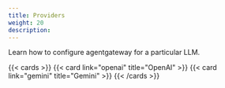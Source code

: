 ```yaml
---
title: Providers
weight: 20
description:
---
```


Learn how to configure agentgateway for a particular LLM.

{{< cards >}}
  {{< card link="openai" title="OpenAI" >}}
  {{< card link="gemini" title="Gemini" >}}
{{< /cards >}}

